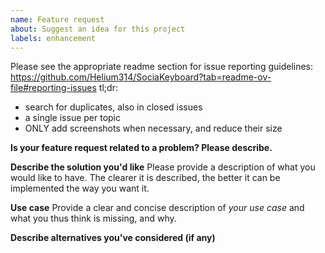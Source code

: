 ```yaml
---
name: Feature request
about: Suggest an idea for this project
labels: enhancement
---
```


Please see the appropriate readme section for issue reporting guidelines: https://github.com/Helium314/SociaKeyboard?tab=readme-ov-file#reporting-issues
tl;dr:
* search for duplicates, also in closed issues
* a single issue per topic
* ONLY add screenshots when necessary, and reduce their size

<!--
issue template below, please remove above text before submitting (and the template too if you think it's a good idea)
Please choose a meaningful title for your issue
-->

**Is your feature request related to a problem? Please describe.**

**Describe the solution you'd like**
Please provide a description of what you would like to have. The clearer it is described, the better it can be implemented the way you want it.

**Use case**
Provide a clear and concise description of *your use case* and what you thus think is missing, and why.

**Describe alternatives you've considered (if any)**
